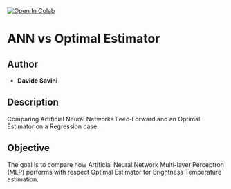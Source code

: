 <a target="_blank" href="https://colab.research.google.com/github/DavideSav/E1_NNA_project_Davide_Savini_with_White_Noise.ipynb">
  <img src="https://colab.research.google.com/assets/colab-badge.svg" alt="Open In Colab"/>
</a>

# ANN vs Optimal Estimator
## Author
* **Davide Savini**

## Description

Comparing Artificial Neural Networks Feed‑Forward and an Optimal Estimator on a Regression case.

## Objective

The goal is to compare how Artificial Neural Network Multi-layer Perceptron (MLP) performs with respect Optimal Estimator for Brightness Temperature estimation.
